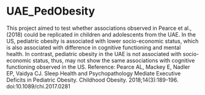 # UAE_PedObesity
This project aimed to test whether associations observed in Pearce et al., (2018) could be replicated in children and adolescents from the UAE. In the US, pediatric obesity is associated with lower socio-economic status, which is also associated with difference in cognitive functioning and mental health. In contrast, pediatric obesity in the UAE is not associated with socio-economic status, thus, may not show the same associations with cognitive functioning observed in the US. Reference: Pearce AL, Mackey E, Nadler EP, Vaidya CJ. Sleep Health and Psychopathology Mediate Executive Deficits in Pediatric Obesity. Childhood Obesity. 2018;14(3):189-196. doi:10.1089/chi.2017.0281

